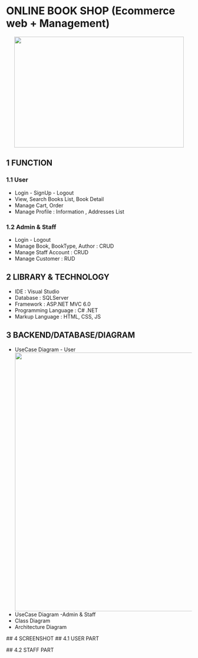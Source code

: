 # ONLINE BOOK SHOP (Ecommerce web + Management)

<p align="center">
  <img width="460" height="300" src="">
</p>


## 1 FUNCTION

### 1.1 User
<ul>
<li>Login - SignUp - Logout</li>
<li>View, Search Books List, Book Detail</li>
<li>Manage Cart, Order</li>
<li>Manage Profile : Information , Addresses List</li>
</ul>

### 1.2 Admin & Staff
<ul>
<li>Login - Logout</li>
<li>Manage Book, BookType, Author : CRUD</li>
<li>Manage Staff Account : CRUD</li>
<li>Manage Customer : RUD</li>
</ul>

## 2 LIBRARY & TECHNOLOGY
<ul>
  <li>IDE : Visual Studio</li>
  <li>Database : SQLServer</li>
  <li>Framework : ASP.NET MVC 6.0</li>
  <li>Programming Language : C# .NET</li>
  <li>Markup Language : HTML, CSS, JS</li>
 </ul>
 
## 3 BACKEND/DATABASE/DIAGRAM
<ul>
  <li>UseCase Diagram - User </li>
  <img width="700" height="700" src="https://github.com/ThanhTrung2001/OnlineBookShop/assets/75150646/1d3ed45a-57c4-404b-a7e2-65a950f4aa26">
  <li>UseCase Diagram -Admin & Staff </li>
  <li>Class Diagram</li>
<!--   <img width="800" height="500" src="https://user-images.githubusercontent.com/75150646/124386092-ccc3f700-dd02-11eb-9ca5-add65af26f32.png"> -->
  <li>Architecture Diagram</li>
<!--   <img width="800" height="500" src="https://user-images.githubusercontent.com/75150646/124386152-3fcd6d80-dd03-11eb-92bc-0c0eacb8dd7f.png"> -->
</ul>  
## 4 SCREENSHOT
## 4.1 USER PART
<ul>
  
</ul>
<!--   <img width="300" height="650" src=https://user-images.githubusercontent.com/75150646/124388495-6d1f1900-dd0d-11eb-93f5-68bd9fa23f04.jpg>
  <img width="300" height="650" src=https://user-images.githubusercontent.com/75150646/124388499-701a0980-dd0d-11eb-8dbb-fd95ac972c72.jpg>
  <li>Màn hình chính / danh mục + tìm kiếm</li> 
  <img width="300" height="650" src=https://user-images.githubusercontent.com/75150646/124388728-49a89e00-dd0e-11eb-9d9e-9ba9ab26e6ce.jpg>
  <img width="300" height="650" src=https://user-images.githubusercontent.com/75150646/124388969-5d083900-dd0f-11eb-8ed7-62ad5fc01910.jpg>
  <li>Màn hình các địa điểm nổi tiếng + ví dụ Sài Gòn </li>
   <img width="300" height="650" src=https://user-images.githubusercontent.com/75150646/124389134-06e7c580-dd10-11eb-8722-9f917ac21b4d.jpg>
   <img width="300" height="650" src=https://user-images.githubusercontent.com/75150646/124389156-20890d00-dd10-11eb-8438-acd523d41c56.jpg>
  <li>Màn hình bài Review + Map</li>
    <img width="300" height="650" src=https://user-images.githubusercontent.com/75150646/124389195-4adaca80-dd10-11eb-889c-ffcfd0071c9d.jpg>
    <img width="300" height="650" src=https://user-images.githubusercontent.com/75150646/124389209-5b8b4080-dd10-11eb-96e0-767cb3058e19.jpg>
  <li>Màn hình bài viết Yêu thích</li>
  <img width="300" height="650" src=https://user-images.githubusercontent.com/75150646/124389246-7d84c300-dd10-11eb-9b67-40fb2fff420e.jpg>
  <li>Màn hình Profile + Edit Profile(Avatar + FullName,Email + Password)</li>
  <img width="300" height="650" src=https://user-images.githubusercontent.com/75150646/124389301-ae64f800-dd10-11eb-999a-95996f159e89.jpg>
  <img width="300" height="650" src=https://user-images.githubusercontent.com/75150646/124389315-bc1a7d80-dd10-11eb-904f-08a4d6dca0bd.jpg>
  <img width="300" height="650" src=https://user-images.githubusercontent.com/75150646/124389335-cfc5e400-dd10-11eb-9676-9a232fcb74f2.jpg> -->
## 4.2 STAFF PART  
<ul>
  
</ul>
